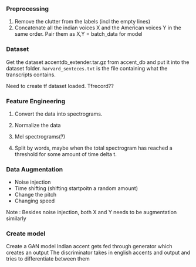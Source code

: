 ### Preprocessing 
 1. Remove the clutter from the labels (incl the empty lines)
 2. Concatenate all the indian voices X and the American voices Y in the same order. Pair them as X,Y = batch_data for model

###  Dataset
Get the dataset accentdb_extender.tar.gz from accent_db and put it into the dataset folder. 
`harvard_senteces.txt` is the file containing what the transcripts contains.

Need to create tf dataset loaded. Tfrecord??

### Feature Engineering
1. Convert the data into spectrograms.

2. Normalize the data

3. Mel spectrograms(?)

4. Split by words, maybe when the total spectrogram has reached a threshold for some amount of time delta t.

### Data Augmentation
* Noise injection
* Time shifting (shifting startpoitn a random amount)
* Change the pitch
* Changing speed


Note : Besides noise injection, both X and Y needs to be augmentation similarly


### Create model
Create a GAN model
Indian accent gets fed through generator which creates an output
The discriminator takes in english accents and output and tries to differentiate between them

